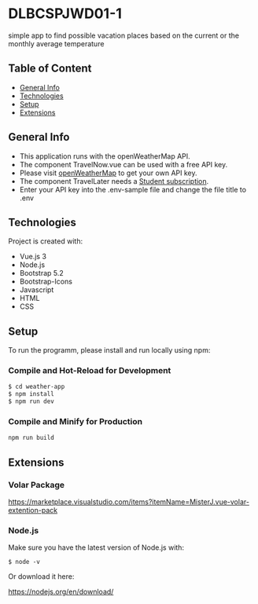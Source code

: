 # DLBCSPJWD01-1
simple app to find possible vacation places based on the current or the monthly average temperature

## Table of Content
* [General Info](#general-info)
* [Technologies](#technologies)
* [Setup](#setup)
* [Extensions](#extensions)

## General Info
* This application runs with the openWeatherMap API.
* The component TravelNow.vue can be used with a free API key. 
* Please visit [openWeatherMap](https://openweathermap.org/api) to get your own API key.
* The component TravelLater needs a [Student subscription](https://openweathermap.org/our-initiatives/student-initiative).
* Enter your API key into the .env-sample file and change the file title to .env

## Technologies
Project is created with:
* Vue.js 3
* Node.js
* Bootstrap 5.2
* Bootstrap-Icons
* Javascript
* HTML
* CSS

## Setup
To run the programm, please install and run locally using npm:
### Compile and Hot-Reload for Development
  
  ```sh
$ cd weather-app
$ npm install
$ npm run dev
  ```
  
### Compile and Minify for Production

```sh
npm run build
```

## Extensions
### Volar Package

https://marketplace.visualstudio.com/items?itemName=MisterJ.vue-volar-extention-pack

### Node.js
Make sure you have the latest version of Node.js with:
  ```
  $ node -v
  ```
  
Or download it here:

https://nodejs.org/en/download/





